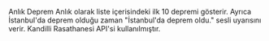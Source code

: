 Anlık Deprem
Anlık olarak liste içerisindeki ilk 10 depremi gösterir. Ayrıca İstanbul'da deprem olduğu zaman "İstanbul'da deprem oldu." sesli uyarısını verir. Kandilli Rasathanesi API'si kullanılmıştır.


